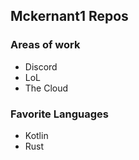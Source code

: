 ## Mckernant1 Repos

### Areas of work
- Discord 
- LoL 
- The Cloud

### Favorite Languages
- Kotlin
- Rust
